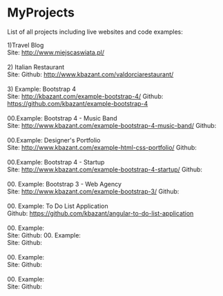 # MyProjects
List of all projects including live websites and code examples:

1)Travel Blog 
<br />
Site: http://www.miejscaswiata.pl/
<br />
<br />
2) Italian Restaurant
<br />
Site: Github: http://www.kbazant.com/valdorciarestaurant/
<br />
<br />
3) Example: Bootstrap 4
<br />
Site: http://kbazant.com/example-bootstrap-4/ Github: https://github.com/kbazant/example-bootstrap-4
<br />
<br />
00.Example: Bootstrap 4 - Music Band
<br />
Site: http://www.kbazant.com/example-bootstrap-4-music-band/ Github:
<br />
<br />
00.Example: Designer's Portfolio
<br />
Site: http://www.kbazant.com/example-html-css-portfolio/ Github:
<br />
<br />
00.Example: Bootstrap 4 - Startup
<br />
Site: http://www.kbazant.com/example-bootstrap-4-startup/ Github:
<br />
<br />
00. Example: Bootstrap 3 - Web Agency
<br />
Site: http://www.kbazant.com/example-bootstrap-3/ Github:
<br />
<br />
00. Example: To Do List Application
<br />
Github: https://github.com/kbazant/angular-to-do-list-application
<br />
<br />
00. Example: 
<br />
Site: Github:
00. Example: 
<br />
Site: Github:
<br />
<br />
00. Example: 
<br />
Site: Github:
<br />
<br />
00. Example: 
<br />
Site: Github:
